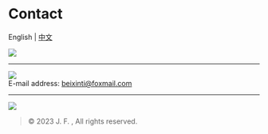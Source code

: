 # Contact
English | [中文](https://github.com/beixinti/beixinti/blob/main/docs/contact_zh_CN.md)

[![](https://img.shields.io/badge/-Telegram-2DA5E1.svg?style=for-the-badge&logo=telegram&logoColor=white&labelColor=03A9F4&color=B3E5FC)](https://t.me/beixinti)

---

[![](https://img.shields.io/badge/-Email-F44336.svg?style=for-the-badge&logo=gmail&logoColor=white&labelColor=F44336&color=FFCDD2)](mailto:beixinti@foxmail.com)  
E-mail address: beixinti@foxmail.com

---

[![](https://img.shields.io/badge/-WECHAT-4CAF50.svg?style=for-the-badge&logo=wechat&logoColor=white&labelColor=4CAF50&color=C8E6C9)](https://user-images.githubusercontent.com/95170151/193442385-9aff9459-6589-4786-8b9e-2e7d91389e2d.jpg)

> © 2023 J. F. , All rights reserved. 
